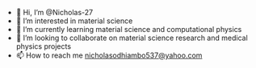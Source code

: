 - 👋 Hi, I’m @Nicholas-27
- 👀 I’m interested in material science
- 🌱 I’m currently learning material science and computational physics
- 💞️ I’m looking to collaborate on material science research and medical physics projects
- 📫 How to reach me nicholasodhiambo537@yahoo.com

<!---
Nicholas-27/Nicholas-27 is a ✨ special ✨ repository because its `README.md` (this file) appears on your GitHub profile.
You can click the Preview link to take a look at your changes.
--->
